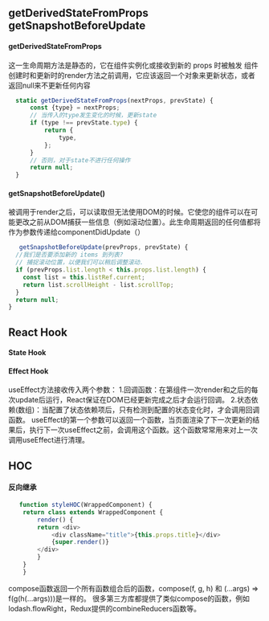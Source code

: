 ## getDerivedStateFromProps getSnapshotBeforeUpdate
#### getDerivedStateFromProps
>
  这一生命周期方法是静态的，它在组件实例化或接收到新的 props 时被触发
  组件创建时和更新时的render方法之前调用，它应该返回一个对象来更新状态，或者返回null来不更新任何内容
  ```js
    static getDerivedStateFromProps(nextProps, prevState) {
        const {type} = nextProps;
        // 当传入的type发生变化的时候，更新state
        if (type !== prevState.type) {
            return {
                type,
            };
        }
        // 否则，对于state不进行任何操作
        return null;
    }
  ``` 
>
#### getSnapshotBeforeUpdate() 
>
  被调用于render之后，可以读取但无法使用DOM的时候。它使您的组件可以在可能更改之前从DOM捕获一些信息（例如滚动位置）。此生命周期返回的任何值都将作为参数传递给componentDidUpdate（）
  ```js
     getSnapshotBeforeUpdate(prevProps, prevState) {
    //我们是否要添加新的 items 到列表?
    // 捕捉滚动位置，以便我们可以稍后调整滚动.
    if (prevProps.list.length < this.props.list.length) {
      const list = this.listRef.current;
      return list.scrollHeight - list.scrollTop;
    }
    return null;
  } 
  ```
>
## React Hook
#### State Hook
#### Effect Hook 
>
  useEffect方法接收传入两个参数：
  1.回调函数：在第组件一次render和之后的每次update后运行，React保证在DOM已经更新完成之后才会运行回调。
  2.状态依赖(数组)：当配置了状态依赖项后，只有检测到配置的状态变化时，才会调用回调函数。
  useEffect的第一个参数可以返回一个函数，当页面渲染了下一次更新的结果后，执行下一次useEffect之前，会调用这个函数。这个函数常常用来对上一次调用useEffect进行清理。
>

## HOC
#### 反向继承
```js
   function styleHOC(WrappedComponent) {
    return class extends WrappedComponent {
        render() {
        return <div>
            <div className="title">{this.props.title}</div>
            {super.render()}
        </div>
        }
    }
    } 
```
compose函数返回一个所有函数组合后的函数，compose(f, g, h) 和 (...args) => f(g(h(...args)))是一样的。
很多第三方库都提供了类似compose的函数，例如lodash.flowRight，Redux提供的combineReducers函数等。